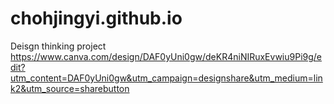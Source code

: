 # chohjingyi.github.io
Deisgn thinking project
https://www.canva.com/design/DAF0yUni0gw/deKR4niNIRuxEvwiu9Pi9g/edit?utm_content=DAF0yUni0gw&utm_campaign=designshare&utm_medium=link2&utm_source=sharebutton
